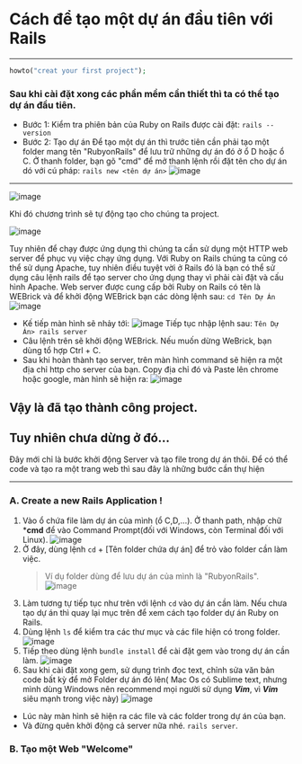 # Cách để tạo một dự án đầu tiên với Rails
*** 
```php 
howto("creat your first project");
```
### Sau khi cài đặt xong các phần mềm cần thiết thì ta có thể tạo dự án đầu tiên.
* Bước 1: Kiểm tra phiên bản của Ruby on Rails được cài đặt:
```rails --version```
* Bước 2: Tạo dự án
Để tạo một dự án thì trước tiên cần phải tạo một folder mang tên "RubyonRails" để lưu trữ những dự án đó ở ổ D hoặc ổ C. Ở thanh folder, bạn gõ "cmd" để mở thanh lệnh rồi đặt tên cho dự án dó với cú pháp:
```rails new <tên dự án>```
![image](https://github.com/LuongHuuPhuc/Ruby-projects/assets/156191563/dff05a65-b659-4269-b709-4d79b2b6a473)
***
![image](https://github.com/LuongHuuPhuc/Ruby-projects/assets/156191563/c4f75083-8698-4291-9f00-3ff9d284f17a)

Khi đó chương trình sẽ tự động tạo cho chúng ta project.

![image](https://github.com/LuongHuuPhuc/Ruby-projects/assets/156191563/8b9db127-27fa-492b-a34c-cc82651373c9)

Tuy nhiên để chạy được ứng dụng thì chúng ta cần sử dụng một HTTP web server để phục vụ việc chạy ứng dụng. Với Ruby on Rails chúng ta cũng có thể sử dụng Apache, tuy nhiên điều tuyệt vời ở Rails đó là bạn có thể sử dụng câu lệnh rails để tạo server cho ứng dụng thay vì phải cài đặt và cấu hình Apache. Web server được cung cấp bởi Ruby on Rails có tên là WEBrick và để khởi động WEBrick bạn các dòng lệnh sau:
```cd Tên Dự Án``` 
![image](https://github.com/LuongHuuPhuc/Ruby-projects/assets/156191563/da1df25d-1ef1-4695-b638-9e8b7ea34755)
* Kế tiếp màn hình sẽ nhảy tới:
![image](https://github.com/LuongHuuPhuc/Ruby-projects/assets/156191563/04e4f29b-213d-4796-a971-63cb787d5c5d)
Tiếp tục nhập lệnh sau:
```Tên Dự Án> rails server``` 
* Câu lệnh trên sẽ khởi động WEBrick. Nếu muốn dừng WeBrick, bạn dùng tổ hợp Ctrl + C.
* Sau khi hoàn thành tạo server, trên màn hình command sẽ hiện ra một địa chỉ http cho server của bạn. Copy địa chỉ đó và Paste lên chrome hoặc google, màn hình sẽ hiện ra: ![image](https://github.com/LuongHuuPhuc/Ruby-projects/assets/156191563/dd713cb1-4f14-463b-af12-1fcc0ecca43a)

## Vậy là đã tạo thành công project.
## Tuy nhiên chưa dừng ở đó...
Đây mới chỉ là bước khởi động Server và tạo file trong dự án thôi. Để có thể code và tạo ra một trang web thì sau đây là những bước cần thự hiện
*** 
### A. Create a new Rails Application !
1. Vào ổ chứa file làm dự án của mình (ổ C,D,...). Ở thanh path, nhập chữ ***cmd** để vào Command Prompt(đối với Windows, còn Terminal đối với Linux).
 ![image](https://github.com/LuongHuuPhuc/Ruby-projects/assets/156191563/979e408a-ec73-4ce5-bc63-3bebe8b2c583)
2. Ở đây, dùng lệnh `cd` + [Tên folder chứa dự án] để trỏ vào folder cần làm việc.
   > Ví dụ folder dùng để lưu dự án của mình là "RubyonRails".
   ![image](https://github.com/LuongHuuPhuc/Ruby-projects/assets/156191563/27c86744-0440-4729-b27d-bcc8fda746c5)
3. Làm tương tự tiếp tục như trên với lệnh `cd` vào dự án cần làm. Nếu chưa tạo dự án thì quay lại mục trên để xem cách tạo folder dự án Ruby on Rails.
4. Dùng lệnh `ls` để kiểm tra các thư mục và các file hiện có trong folder.
![image](https://github.com/LuongHuuPhuc/Ruby-projects/assets/156191563/9b78bf7e-b9a3-4806-8bc1-44b4b9027911)
5. Tiếp theo dùng lệnh `bundle install` để cài đặt gem vào trong dự án cần làm.
 ![image](https://github.com/LuongHuuPhuc/Ruby-projects/assets/156191563/01e7edd5-5ffb-4add-8b36-91ab8981ea96)
6. Sau khi cài đặt xong gem, sử dụng trình đọc text, chỉnh sửa văn bản code bất kỳ để mở Folder dự án đó lên( Mac Os có Sublime text, nhưng mình dùng Windows nên recommend mọi người sử dụng ***Vim***, vì ***Vim*** siêu mạnh trong việc này)
![image](https://github.com/LuongHuuPhuc/Ruby-projects/assets/156191563/ce9f47e8-384f-4a0b-b335-623fb7ae8b0d)
- Lúc này màn hình sẽ hiện ra các file và các folder trong dự án của bạn.
- Và đừng quên khởi động cả server nữa nhé. `rails server`.
### B. Tạo một Web "Welcome"
